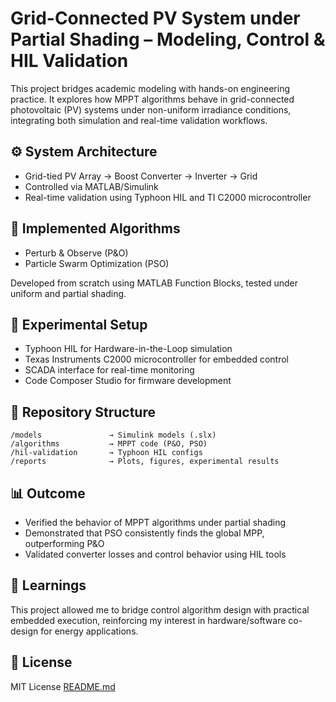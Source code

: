 # Grid-Connected PV System under Partial Shading – Modeling, Control & HIL Validation

This project bridges academic modeling with hands-on engineering practice. It explores how MPPT algorithms behave in grid-connected photovoltaic (PV) systems under non-uniform irradiance conditions, integrating both simulation and real-time validation workflows.

## ⚙️ System Architecture
- Grid-tied PV Array → Boost Converter → Inverter → Grid
- Controlled via MATLAB/Simulink
- Real-time validation using Typhoon HIL and TI C2000 microcontroller

## 🧠 Implemented Algorithms
- Perturb & Observe (P&O)
- Particle Swarm Optimization (PSO)

Developed from scratch using MATLAB Function Blocks, tested under uniform and partial shading.

## 🧪 Experimental Setup
- Typhoon HIL for Hardware-in-the-Loop simulation
- Texas Instruments C2000 microcontroller for embedded control
- SCADA interface for real-time monitoring
- Code Composer Studio for firmware development

## 📁 Repository Structure
```
/models               → Simulink models (.slx)
/algorithms           → MPPT code (P&O, PSO)
/hil-validation       → Typhoon HIL configs
/reports              → Plots, figures, experimental results
```

## 📊 Outcome
- Verified the behavior of MPPT algorithms under partial shading
- Demonstrated that PSO consistently finds the global MPP, outperforming P&O
- Validated converter losses and control behavior using HIL tools

## 🧩 Learnings
This project allowed me to bridge control algorithm design with practical embedded execution, reinforcing my interest in hardware/software co-design for energy applications.

## 🪪 License
MIT License
[README.md](https://github.com/user-attachments/files/20123502/README.md)

